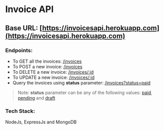 # Invoice API

## Base URL: [https://invoicesapi.herokuapp.com](https://invoicesapi.herokuapp.com)

### Endpoints:

- To GET all the invoices: [/invoices](https://invoicesapi.herokuapp.com/invoices)
- To POST a new invoice: [/invoices](https://invoicesapi.herokuapp.com/invoices)
- To DELETE a new invoice: [/invoices/:id](https://invoicesapi.herokuapp.com/invoices)
- To UPDATE a new invoice: [/invoices/:id](https://invoicesapi.herokuapp.com/invoices/)
- Query the invoices using **status** parameter: [/invoices?status=paid](https://invoicesapi.herokuapp.com/invoices?status=paid)

> Note: **status** parameter can be any of the following values: [paid](https://invoicesapi.herokuapp.com/invoices?status=paid), [pending](https://invoicesapi.herokuapp.com/invoices?status=pending) and [draft](https://invoicesapi.herokuapp.com/invoices?status=draft)

### Tech Stack:

NodeJs, ExpressJs and MongoDB
